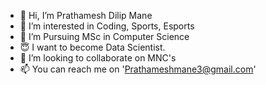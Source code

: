 - 👋 Hi, I’m Prathamesh Dilip Mane
- 👀 I’m interested in Coding, Sports, Esports
- 🌱 I’m Pursuing MSc in Computer Science
- 😇 I want to become Data Scientist.
- 💞️ I’m looking to collaborate on MNC's
- 📫 You can reach me on 'Prathameshmane3@gmail.com'
<!---
Prathameshmane/Prathameshmane is a ✨ special ✨ repository because its `README.md` (this file) appears on your GitHub profile.
You can click the Preview link to take a look at your changes.
--->
